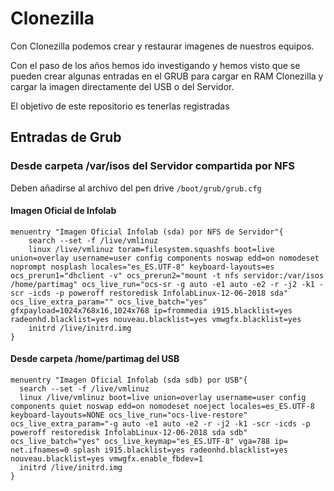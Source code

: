 # Clonezilla

Con Clonezilla podemos crear y restaurar imagenes de nuestros equipos.

Con el paso de los años hemos ido investigando y hemos visto que se pueden crear algunas entradas en el GRUB para cargar en RAM Clonezilla y cargar la imagen directamente del USB o del Servidor.

El objetivo de este repositorio es tenerlas registradas

## Entradas de Grub

### Desde carpeta /var/isos del Servidor compartida por NFS

Deben añadirse al archivo del pen drive `/boot/grub/grub.cfg`

#### Imagen Oficial de Infolab

```
menuentry "Imagen Oficial Infolab (sda) por NFS de Servidor"{
	search --set -f /live/vmlinuz
	linux /live/vmlinuz toram=filesystem.squashfs boot=live union=overlay username=user config components noswap edd=on nomodeset noprompt nosplash locales="es_ES.UTF-8" keyboard-layouts=es ocs_prerun1="dhclient -v" ocs_prerun2="mount -t nfs servidor:/var/isos /home/partimag" ocs_live_run="ocs-sr -g auto -e1 auto -e2 -r -j2 -k1 -scr -icds -p poweroff restoredisk InfolabLinux-12-06-2018 sda" ocs_live_extra_param="" ocs_live_batch="yes" gfxpayload=1024x768x16,1024x768 ip=frommedia i915.blacklist=yes radeonhd.blacklist=yes nouveau.blacklist=yes vmwgfx.blacklist=yes
	initrd /live/initrd.img
}
```


#### Desde carpeta /home/partimag del USB

```
menuentry "Imagen Oficial Infolab (sda sdb) por USB"{
  search --set -f /live/vmlinuz
  linux /live/vmlinuz boot=live union=overlay username=user config components quiet noswap edd=on nomodeset noeject locales=es_ES.UTF-8 keyboard-layouts=NONE ocs_live_run="ocs-live-restore" ocs_live_extra_param="-g auto -e1 auto -e2 -r -j2 -k1 -scr -icds -p poweroff restoredisk InfolabLinux-12-06-2018 sda sdb" ocs_live_batch="yes" ocs_live_keymap="es_ES.UTF-8" vga=788 ip= net.ifnames=0 splash i915.blacklist=yes radeonhd.blacklist=yes nouveau.blacklist=yes vmwgfx.enable_fbdev=1
  initrd /live/initrd.img
}
```





